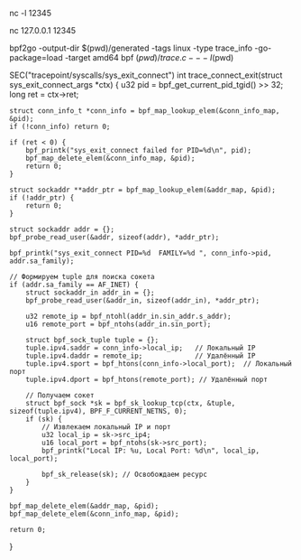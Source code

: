 nc -l 12345

nc 127.0.0.1 12345



bpf2go -output-dir $(pwd)/generated -tags linux -type trace_info -go-package=load -target amd64 bpf $(pwd)/trace.c -- -I$(pwd)

SEC("tracepoint/syscalls/sys_exit_connect")
int trace_connect_exit(struct sys_exit_connect_args *ctx) {
    u32 pid = bpf_get_current_pid_tgid() >> 32;
    long ret = ctx->ret;

    struct conn_info_t *conn_info = bpf_map_lookup_elem(&conn_info_map, &pid);
    if (!conn_info) return 0;

    if (ret < 0) {
        bpf_printk("sys_exit_connect failed for PID=%d\n", pid);
        bpf_map_delete_elem(&conn_info_map, &pid);
        return 0;
    }

    struct sockaddr **addr_ptr = bpf_map_lookup_elem(&addr_map, &pid);
    if (!addr_ptr) {
        return 0;
    }

    struct sockaddr addr = {};
    bpf_probe_read_user(&addr, sizeof(addr), *addr_ptr);  

    bpf_printk("sys_exit_connect PID=%d  FAMILY=%d ", conn_info->pid, addr.sa_family);

    // Формируем tuple для поиска сокета
    if (addr.sa_family == AF_INET) {
        struct sockaddr_in addr_in = {};
        bpf_probe_read_user(&addr_in, sizeof(addr_in), *addr_ptr);

        u32 remote_ip = bpf_ntohl(addr_in.sin_addr.s_addr);
        u16 remote_port = bpf_ntohs(addr_in.sin_port);

        struct bpf_sock_tuple tuple = {};
        tuple.ipv4.saddr = conn_info->local_ip;   // Локальный IP
        tuple.ipv4.daddr = remote_ip;             // Удалённый IP
        tuple.ipv4.sport = bpf_htons(conn_info->local_port);  // Локальный порт
        tuple.ipv4.dport = bpf_htons(remote_port); // Удалённый порт

        // Получаем сокет
        struct bpf_sock *sk = bpf_sk_lookup_tcp(ctx, &tuple, sizeof(tuple.ipv4), BPF_F_CURRENT_NETNS, 0);
        if (sk) {
            // Извлекаем локальный IP и порт
            u32 local_ip = sk->src_ip4;
            u16 local_port = bpf_ntohs(sk->src_port);
            bpf_printk("Local IP: %u, Local Port: %d\n", local_ip, local_port);

            bpf_sk_release(sk); // Освобождаем ресурс
        }
    }

    bpf_map_delete_elem(&addr_map, &pid);  
    bpf_map_delete_elem(&conn_info_map, &pid);

    return 0;
}







